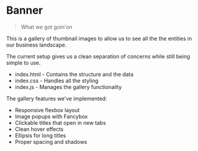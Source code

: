 # Banner
> What we got goin'on

This is a gallery of thumbnail images to allow us to see all the the entities in our business landscape.

The current setup gives us a clean separation of concerns while still being simple to use.

- index.html - Contains the structure and the data
- index.css - Handles all the styling
- index.js - Manages the gallery functionality

The gallery features we've implemented:

- Responsive flexbox layout
- Image popups with Fancybox
- Clickable titles that open in new tabs
- Clean hover effects
- Ellipsis for long titles
- Proper spacing and shadows
